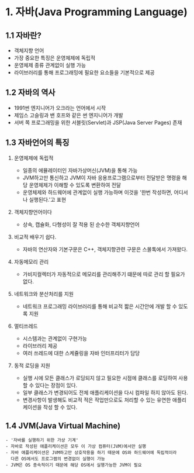 # 1. 자바(Java Programming Language)

## 1.1 자바란?
- 객체지향 언어
- 가장 중요한 특징은 운영체제에 독립적
- 운영체제 종류 관계없이 실행 가능
- 라이브러리를 통해 프로그래밍에 필요한 요소들을 기본적으로 제공

## 1.2 자바의 역사
- 1991썬 엔지니어가 오크라는 언어에서 시작
- 제임스 고슬링과 밴 호프와 같은 썬 엔지니어가 개발
- 서버 쪽 프로그래밍을 위한 서블릿(Servlet)과 JSP(Java Server Pages) 존재

## 1.3 자바언어의 특징
1. 운영체제에 독립적
    - 일종의 에뮬레이터인 자바가상머신(JVM)을 통해 가능
    - JVM하고만 통신하고 JVM이 자바 응용프로그램으로부터 전달받은 명령을 해당 운영체제가 이해할 수 있도록 변환하여 전달
    - 운영체제와 하드웨어에 관계없이 실행 가능하며 이것을 '한번 작성하면, 어디서나 실행된다.'고 표현

2. 객체지향언어이다
    - 상속, 캡슐화, 다형성이 잘 적용 된 순수한 객체지향언어

3. 비교적 배우기 쉽다.
    - 자바의 연산자와 기본구문은 C++, 객체지향관련 구문은 스몰톡에서 가져왔다.

4. 자동메모리 관리
    - 가비지컬렉터가 자동적으로 메모리를 관리해주기 떄문에 따로 관리 할 필요가 없다.

5. 네트워크와 분산처리를 지원
    - 네트워크 프로그래밍 라이브러리를 통해 비교적 짧은 시간안에 개발 할 수 있도록 지원

6. 멀티쓰레드
    - 시스템과는 관계없이 구현가능
    - 라이브러리 제공
    - 여러 쓰레드에 대한 스케쥴링을 자바 인터프리터가 담당

7. 동적 로딩을 지원
    - 실행 시에 모든 클래스가 로딩되지 않고 필요한 시점에 클래스를 로딩하여 사용할 수 있다는 장점이 있다.
    - 일부 클래스가 변경되어도 전체 애플리케이션을 다시 컴파일 하지 않아도 된다.
    - 변경사항이 발생해도 비교적 적은 작업만으로도 처리할 수 있는 유연한 애플리케이션을 작성 할 수 있다.

## 1.4 JVM(Java Virtual Machine)
    - '자바를 실행하기 위한 가상 기계'
    - 자바로 작성된 애플리케이션은 모두 이 가상 컴퓨터(JVM)에서만 실행
    - 자바 애플리케이션은 JVM하고만 상호작용을 하기 때문에 OS와 하드웨어에 독립적이라
      다른 OS에서도 프로그램의 변경없이 실행이 가능
    - JVM은 OS 종속적이기 때문에 해당 OS에서 실행가능한 JVM이 필요
